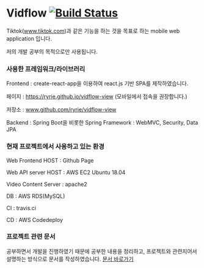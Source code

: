 # Vidflow [![Build Status](https://travis-ci.org/ryrie/vidflow.svg?branch=master)](https://travis-ci.org/ryrie/vidflow)


Tiktok(www.tiktok.com)과 같은 기능을 하는 것을 목표로 하는 mobile web application 입니다.

저의 개발 공부의 목적으로만 사용됩니다. 

### 사용한 프레임워크/라이브러리

Frontend : create-react-app을 이용하여 react.js 기반 SPA를 제작하였습니다.

페이지 : https://ryrie.github.io/vidflow-view (모바일에서 접속을 권장합니다.)

저장소 : www.github.com/ryrie/vidflow-view

Backend : Spring Boot을 비롯한 Spring Framework : WebMVC, Security, Data JPA


### 현재 프로젝트에서 사용하고 있는 환경

Web Frontend HOST : Github Page

Web API server HOST : AWS EC2 Ubuntu 18.04

Video Content Server : apache2

DB : AWS RDS(MySQL)

CI : travis.ci

CD : AWS Codedeploy

### 프로젝트 관련 문서

공부하면서 개발을 진행하였기 때문에 공부한 내용을 정리하고, 프로젝트와 관련지어서 설명하는 방식으로
문서를 작성하였습니다.
[문서 바로가기](docs/Preface.adoc)

